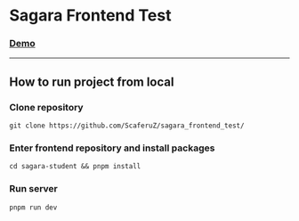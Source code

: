 # Sagara Frontend Test
### [Demo](https://sagara-frontend-test-three.vercel.app/)

___

## How to run project from local

### Clone repository

`git clone https://github.com/ScaferuZ/sagara_frontend_test/`

### Enter frontend repository and install packages

`cd sagara-student && pnpm install`

### Run server

`pnpm run dev`

